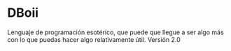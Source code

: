# DBoii
Lenguaje de programación esotérico, que puede que llegue a ser algo más con lo que puedas hacer algo relativamente útil.
Versión 2.0
